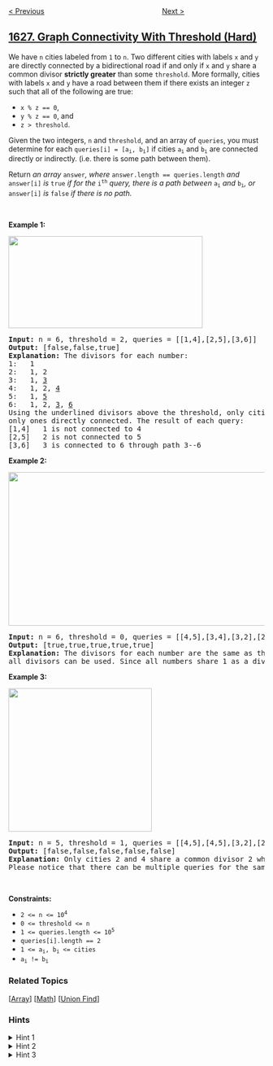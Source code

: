 <!--|This file generated by command(leetcode description); DO NOT EDIT.    |-->
<!--+----------------------------------------------------------------------+-->
<!--|@author    openset <openset.wang@gmail.com>                           |-->
<!--|@link      https://github.com/openset                                 |-->
<!--|@home      https://github.com/openset/leetcode                        |-->
<!--+----------------------------------------------------------------------+-->

[< Previous](../best-team-with-no-conflicts "Best Team With No Conflicts")
　　　　　　　　　　　　　　　　
[Next >](../design-an-expression-tree-with-evaluate-function "Design an Expression Tree With Evaluate Function")

## [1627. Graph Connectivity With Threshold (Hard)](https://leetcode.com/problems/graph-connectivity-with-threshold "带阈值的图连通性")

<p>We have <code>n</code> cities labeled from <code>1</code> to <code>n</code>. Two different cities with labels <code>x</code> and <code>y</code> are directly connected by a bidirectional road if and only if <code>x</code> and <code>y</code> share a common divisor <strong>strictly greater</strong> than some <code>threshold</code>. More formally, cities with labels <code>x</code> and <code>y</code> have a road between them if there exists an integer <code>z</code> such that all of the following are true:</p>

<ul>
	<li><code>x % z == 0</code>,</li>
	<li><code>y % z == 0</code>, and</li>
	<li><code>z &gt; threshold</code>.</li>
</ul>

<p>Given the two integers, <code>n</code> and <code>threshold</code>, and an array of <code>queries</code>, you must determine for each <code>queries[i] = [a<sub>i</sub>, b<sub>i</sub>]</code> if cities <code>a<sub>i</sub></code> and <code>b<sub>i</sub></code> are connected directly or indirectly.&nbsp;(i.e. there is some path between them).</p>

<p>Return <em>an array </em><code>answer</code><em>, where </em><code>answer.length == queries.length</code><em> and </em><code>answer[i]</code><em> is </em><code>true</code><em> if for the </em><code>i<sup>th</sup></code><em> query, there is a path between </em><code>a<sub>i</sub></code><em> and </em><code>b<sub>i</sub></code><em>, or </em><code>answer[i]</code><em> is </em><code>false</code><em> if there is no path.</em></p>

<p>&nbsp;</p>
<p><strong>Example 1:</strong></p>
<img alt="" src="https://assets.leetcode.com/uploads/2020/10/09/ex1.jpg" style="width: 382px; height: 181px;" />
<pre>
<strong>Input:</strong> n = 6, threshold = 2, queries = [[1,4],[2,5],[3,6]]
<strong>Output:</strong> [false,false,true]
<strong>Explanation:</strong> The divisors for each number:
1:   1
2:   1, 2
3:   1, <u>3</u>
4:   1, 2, <u>4</u>
5:   1, <u>5</u>
6:   1, 2, <u>3</u>, <u>6</u>
Using the underlined divisors above the threshold, only cities 3 and 6 share a common divisor, so they are the
only ones directly connected. The result of each query:
[1,4]   1 is not connected to 4
[2,5]   2 is not connected to 5
[3,6]   3 is connected to 6 through path 3--6
</pre>

<p><strong>Example 2:</strong></p>
<img alt="" src="https://assets.leetcode.com/uploads/2020/10/10/tmp.jpg" style="width: 532px; height: 302px;" />
<pre>
<strong>Input:</strong> n = 6, threshold = 0, queries = [[4,5],[3,4],[3,2],[2,6],[1,3]]
<strong>Output:</strong> [true,true,true,true,true]
<strong>Explanation:</strong> The divisors for each number are the same as the previous example. However, since the threshold is 0,
all divisors can be used. Since all numbers share 1 as a divisor, all cities are connected.
</pre>

<p><strong>Example 3:</strong></p>
<img alt="" src="https://assets.leetcode.com/uploads/2020/10/17/ex3.jpg" style="width: 282px; height: 282px;" />
<pre>
<strong>Input:</strong> n = 5, threshold = 1, queries = [[4,5],[4,5],[3,2],[2,3],[3,4]]
<strong>Output:</strong> [false,false,false,false,false]
<strong>Explanation:</strong> Only cities 2 and 4 share a common divisor 2 which is strictly greater than the threshold 1, so they are the only ones directly connected.
Please notice that there can be multiple queries for the same pair of nodes [x, y], and that the query [x, y] is equivalent to the query [y, x].
</pre>

<p>&nbsp;</p>
<p><strong>Constraints:</strong></p>

<ul>
	<li><code>2 &lt;= n &lt;= 10<sup>4</sup></code></li>
	<li><code>0 &lt;= threshold &lt;= n</code></li>
	<li><code>1 &lt;= queries.length &lt;= 10<sup>5</sup></code></li>
	<li><code>queries[i].length == 2</code></li>
	<li><code>1 &lt;= a<sub>i</sub>, b<sub>i</sub> &lt;= cities</code></li>
	<li><code>a<sub>i</sub> != b<sub>i</sub></code></li>
</ul>

### Related Topics
  [[Array](../../tag/array/README.md)]
  [[Math](../../tag/math/README.md)]
  [[Union Find](../../tag/union-find/README.md)]

### Hints
<details>
<summary>Hint 1</summary>
How to build the graph of the cities?
</details>

<details>
<summary>Hint 2</summary>
Connect city i with all its multiples 2*i, 3*i, ...
</details>

<details>
<summary>Hint 3</summary>
Answer the queries using union-find data structure.
</details>
